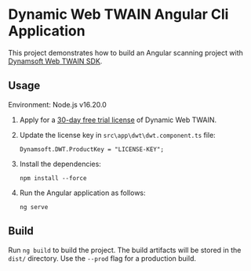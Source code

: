 # Dynamic Web TWAIN Angular Cli Application

This project demonstrates how to build an Angular scanning project with [Dynamsoft Web TWAIN SDK](https://www.dynamsoft.com/web-twain/overview/).  

## Usage
Environment: Node.js v16.20.0
1. Apply for a [30-day free trial license](https://www.dynamsoft.com/customer/license/trialLicense?product=dwt) of Dynamic Web TWAIN.

2. Update the license key in `src\app\dwt\dwt.component.ts` file:

   ```
   Dynamsoft.DWT.ProductKey = "LICENSE-KEY";
   ```

3. Install the dependencies:

   ```
   npm install --force
   ```

4. Run the Angular application as follows:

   ```
   ng serve
   ```


## Build

Run `ng build` to build the project. The build artifacts will be stored in the `dist/` directory. Use the `--prod` flag for a production build.